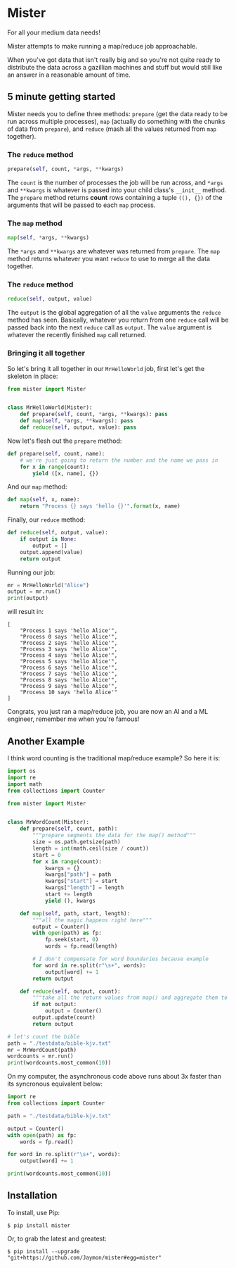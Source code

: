 # Mister

For all your medium data needs!

Mister attempts to make running a map/reduce job approachable.

When you've got data that isn't really big and so you're not quite ready to distribute the data across a gazillian machines and stuff but would still like an answer in a reasonable amount of time.


## 5 minute getting started

Mister needs you to define three methods: `prepare` (get the data ready to be run across multiple processes), `map` (actually do something with the chunks of data from `prepare`), and `reduce` (mash all the values returned from `map` together).


### The `reduce` method

```python
prepare(self, count, *args, **kwargs)
```

The `count` is the number of processes the job will be run across, and `*args` and `**kwargs` is whatever is passed into your child class's `__init__` method. The `prepare` method returns __count__ rows containing a tuple `((), {})` of the arguments that will be passed to each `map` process.


### The `map` method

```python
map(self, *args, **kwargs)
```

The `*args` and `**kwargs` are whatever was returned from `prepare`. The `map` method returns whatever you want `reduce` to use to merge all the data together.


### The `reduce` method

```python
reduce(self, output, value)
```

The `output` is the global aggregation of all the `value` arguments the `reduce` method has seen. Basically, whatever you return from one `reduce` call will be passed back into the next `reduce` call as `output`. The `value` argument is whatever the recently finished `map` call returned.


### Bringing it all together

So let's bring it all together in our `MrHelloWorld` job, first let's get the skeleton in place:

```python
from mister import Mister


class MrHelloWorld(Mister):
	def prepare(self, count, *args, **kwargs): pass
	def map(self, *args, **kwargs): pass
	def reduce(self, output, value): pass
```

Now let's flesh out the `prepare` method:

```python
def prepare(self, count, name):
	# we're just going to return the number and the name we pass in 
	for x in range(count):
	    yield ([x, name], {})
```

And our `map` method:

```python
def map(self, x, name):
	return "Process {} says 'hello {}'".format(x, name)
```

Finally, our `reduce` method:

```python
def reduce(self, output, value):
	if output is None:
		output = []
	output.append(value)
	return output
```

Running our job:

```python
mr = MrHelloWorld("Alice")
output = mr.run()
print(output)
```

will result in:

```
[
	"Process 1 says 'hello Alice'",
	"Process 0 says 'hello Alice'",
	"Process 2 says 'hello Alice'",
	"Process 3 says 'hello Alice'",
	"Process 4 says 'hello Alice'",
	"Process 5 says 'hello Alice'",
	"Process 6 says 'hello Alice'",
	"Process 7 says 'hello Alice'",
	"Process 8 says 'hello Alice'",
	"Process 9 says 'hello Alice'",
	"Process 10 says 'hello Alice'"
]
```

Congrats, you just ran a map/reduce job, you are now an AI and a ML engineer, remember me when you're famous!


## Another Example

I think word counting is the traditional map/reduce example? So here it is:

```python
import os
import re
import math
from collections import Counter

from mister import Mister


class MrWordCount(Mister):
    def prepare(self, count, path):
        """prepare segments the data for the map() method"""
        size = os.path.getsize(path)
        length = int(math.ceil(size / count))
        start = 0
        for x in range(count):
            kwargs = {}
            kwargs["path"] = path
            kwargs["start"] = start
            kwargs["length"] = length
            start += length
            yield (), kwargs

    def map(self, path, start, length):
        """all the magic happens right here"""
        output = Counter()
        with open(path) as fp:
            fp.seek(start, 0)
            words = fp.read(length)

        # I don't compensate for word boundaries because example
        for word in re.split(r"\s+", words):
            output[word] += 1
        return output

    def reduce(self, output, count):
        """take all the return values from map() and aggregate them to the final value"""
        if not output:
            output = Counter()
        output.update(count)
        return output

# let's count the bible
path = "./testdata/bible-kjv.txt"
mr = MrWordCount(path)
wordcounts = mr.run()
print(wordcounts.most_common(10))
```

On my computer, the asynchronous code above runs about 3x faster than its syncronous equivalent below:

```python
import re
from collections import Counter

path = "./testdata/bible-kjv.txt"

output = Counter()
with open(path) as fp:
    words = fp.read()

for word in re.split(r"\s+", words):
    output[word] += 1

print(wordcounts.most_common(10))
```

## Installation

To install, use Pip:

	$ pip install mister
	
Or, to grab the latest and greatest:

	$ pip install --upgrade "git+https://github.com/Jaymon/mister#egg=mister"

